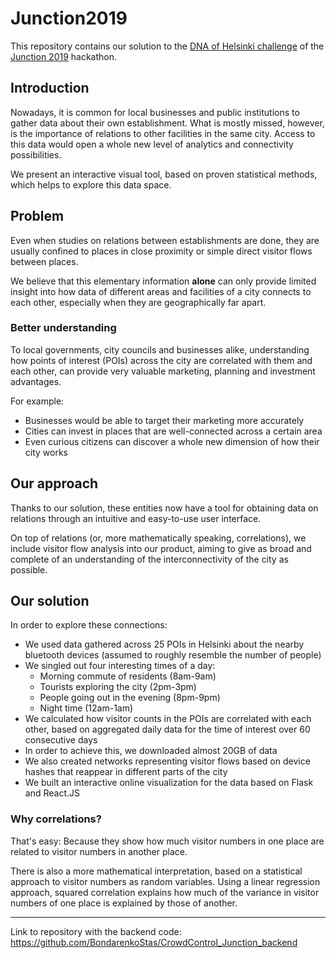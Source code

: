 # Junction2019

This repository contains our solution to the [DNA of Helsinki challenge](https://2019.hackjunction.com/challenges/the-dna-of-helsinki) of the [Junction 2019](https://2019.hackjunction.com) hackathon.

## Introduction
Nowadays, it is common for local businesses and public institutions to gather data about their own establishment. What is mostly missed, however, is the importance of relations to other facilities in the same city. Access to this data would open a whole new level of analytics and connectivity possibilities.

We present an interactive visual tool, based on proven statistical methods, which helps to explore this data space.

## Problem
Even when studies on relations between establishments are done, they are usually confined to places in close proximity or simple direct visitor flows between places.

We believe that this elementary information **alone** can only provide limited insight into how data of different areas and facilities of a city connects to each other, especially when they are geographically far apart.


### Better understanding
To local governments, city councils and businesses alike, understanding how points of interest (POIs) across the city are correlated with them and each other, can provide very valuable marketing, planning and investment advantages.

For example:
- Businesses would be able to target their marketing more accurately
- Cities can invest in places that are well-connected across a certain area
- Even curious citizens can discover a whole new dimension of how their city works


## Our approach
Thanks to our solution, these entities now have a tool for obtaining data on relations through an intuitive and easy-to-use user interface.

On top of relations (or, more mathematically speaking, correlations), we include visitor flow analysis into our product, aiming to give as broad and complete of an understanding of the interconnectivity of the city as possible.

## Our solution
In order to explore these connections:
- We used data gathered across 25 POIs in Helsinki about the nearby bluetooth devices (assumed to roughly resemble the number of people)
- We singled out four interesting times of a day:
     - Morning commute of residents (8am-9am)
     - Tourists exploring the city (2pm-3pm)
     - People going out in the evening (8pm-9pm)
     - Night time (12am-1am)
- We calculated how visitor counts in the POIs are correlated with each other, based on aggregated daily data for the time of interest over 60 consecutive days
- In order to achieve this, we downloaded almost 20GB of data
- We also created networks representing visitor flows based on device hashes that reappear in different parts of the city
- We built an interactive online visualization for the data based on Flask and React.JS

### Why correlations?
That's easy: Because they show how much visitor numbers in one place are related to visitor numbers in another place.

There is also a more mathematical interpretation, based on a statistical approach to visitor numbers as random variables. Using a linear regression approach, squared correlation explains how much of the variance in visitor numbers of one place is explained by those of another.

------------------
Link to repository with the backend code:
https://github.com/BondarenkoStas/CrowdControl_Junction_backend
